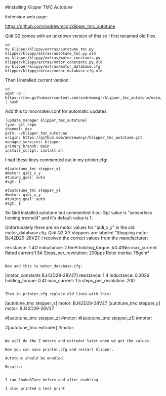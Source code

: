 #Installing Klipper TMC Autotune

Extension web page: 

https://github.com/andrewmcgr/klipper_tmc_autotune

Qidi Q2 comes with an unknown version of this so I first renamed old files. 

```
cd
mv klipper/klippy/extras/autotune_tmc.py klipper/klippy/extras/autotune_tmc.py.old
mv klipper/klippy/extras/motor_constants.py klipper/klippy/extras/motor_constants.py.old
mv klipper/klippy/extras/motor_database.cfg klipper/klippy/extras/motor_database.cfg.old
```

Then I installed current version:

```
cd
wget -O - https://raw.githubusercontent.com/andrewmcgr/klipper_tmc_autotune/main/install.sh | bash
```

Add this to moonraker.conf for automatic updates:

```
[update_manager klipper_tmc_autotune]
type: git_repo
channel: dev
path: ~/klipper_tmc_autotune
origin: https://github.com/andrewmcgr/klipper_tmc_autotune.git
managed_services: klipper
primary_branch: main
install_script: install.sh
```

I had these lines commented out in my printer.cfg:

```
#[autotune_tmc stepper_x]
#motor: qidi_x_y
#tuning_goal: auto
#sgt: 1

#[autotune_tmc stepper_y]
#motor: qidi_x_y
#tuning_goal: auto
#sgt: 1
```

So Qidi installed autotune but commented it ou. Sgt value is "sensorless homing treshold" and it's default value is 1. 

Unfortunately there are no motor values for "qidi_x_y" in the old motor_database.cfg. Qidi Q2 XY steppers are labeled "Stepping motor BJ42D29-28V27. I received the correct values from the manufacturer:

resistance: 1.4Ω
inductance:  2.6mH
holding_torque: ≥0.41Nm
max_current: Rated current:1.5A
Steps_per_revolution: 200pps
Rotor inertia: 76gcm²
```

Now add this to motor_database.cfg:

```
[motor_constants BJ42D29-28V27]
resistance: 1.4
inductance: 0.0026
holding_torque: 0.41
max_current: 1.5
steps_per_revolution: 200
```

Then in printer.cfg replace old lines with this:

```
[autotune_tmc stepper_x]
motor: BJ42D29-28V27
[autotune_tmc stepper_y]
motor: BJ42D29-28V27

#[autotune_tmc stepper_z]
#motor: 
#[autotune_tmc stepper_z1]
#motor: 

#[autotune_tmc extruder]
#motor: 
```

We will do the Z motors and extruder later when we get the values.

Now you can save printer.cfg and restart Klipper. 

Autotune should be enabled. 

Results:


I ran Shake&Tune before and after enabling 

I also printed a test print
